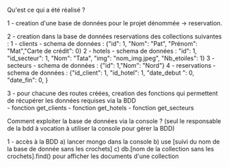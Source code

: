 Qu'est ce qui a été réalisé ?

1 - creation d'une base de données pour le projet dénommée -> reservation.

2 - creation dans la base de données reservations des collections suivantes :
        1 - clients
                - schema de données : {"id": 1, "Nom": "Pat", "Prénom": "Mat","Carte de crédit": 0} 
        2 - hotels 
                - schema de données : "id": 1, "id_secteur": 1, "Nom": "Tata", "img": "nom_img.jpeg", "Nb_etoiles": 1}
        3 - secteurs
                - schema de données : {"id": 1,"Nom": "Nord"} 
        4 - reservations 
                - schema de données : {"id_client": 1, "id_hotel": 1, "date_debut ": 0, "date_fin": 0, }

3 - pour chacune des routes créées, creation des fonctions qui permettent de récupérer les données requises via la BDD  
        - fonction get_clients
        - fonction get_hotels
        - fonction get_secteurs

Comment exploiter la base de données via la console ? (seul le responsable de la bdd à vocation à utiliser la console pour gérer la BDD)

1 - accès à la BDD
        a) lancer mongo dans la console 
        b) use [suivi du nom de la base de donnée sans les crochets]
        c) db.[nom de la collection sans les crochets].find() pour afficher les documents d'une collection 


